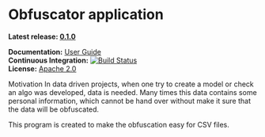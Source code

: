 Obfuscator application
====

**Latest release: [0.1.0](https://github.com/trpleo/obfuscator.git)**

**Documentation:** [User Guide](https://github.com/trpleo/obfuscator/tree/develop/script/README.md)<br/>
**Continuous Integration:** [![Build Status](https://travis-ci.org/trpleo/obfuscator.svg?branch=master)](https://travis-ci.org/trpleo/obfuscator) <br
/>
**License:** [Apache 2.0](http://www.apache.org/licenses/LICENSE-2.0)

Motivation
In data driven projects, when one try to create a model or check an algo
was developed, data is needed. Many times this data contains some personal
information, which cannot be hand over without make it sure that the data
will be obfuscated.

This program is created to make the obfuscation easy for CSV files.